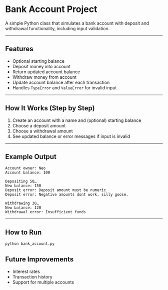# Bank Account Project

A simple Python class that simulates a bank account with deposit and withdrawal functionality, including input validation.

---

## Features
- Optional starting balance
- Deposit money into account
- Return updated account balance
- Withdraw money from account
- Update account balance after each transaction
- Handles `TypeError` and `ValueError` for invalid input

---

## How It Works (Step by Step)
1. Create an account with a name and (optional) starting balance  
2. Choose a deposit amount  
3. Choose a withdrawal amount  
4. See updated balance or error messages if input is invalid  

---

## Example Output  
```
Account owner: Neo  
Account balance: 100  

Depositing 50…  
New balance: 150  
Deposit error: Deposit amount must be numeric  
Deposit error: Negative amounts dont work, silly goose.  

Withdrawing 30…  
New balance: 120  
Withdrawal error: Insufficient funds
``` 
---
## How to Run
```bash
python bank_account.py
```

## Future Improvements
- Interest rates  
- Transaction history  
- Support for multiple accounts  
